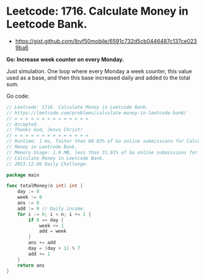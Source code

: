 # Leetcode: 1716. Calculate Money in Leetcode Bank.

- https://gist.github.com/lbvf50mobile/6591c732d5cb0446487c137ce0239ba6

**Go: Increase week counter on every Monday.**

Just simulation. One loop where every Monday a week counter, this value used
as a base, and then this base increased daily and added to the total sum.

Go code:
```Go
// Leetcode: 1716. Calculate Money in Leetcode Bank.
// https://leetcode.com/problems/calculate-money-in-leetcode-bank/
// = = = = = = = = = = = = = =
// Accepted.
// Thanks God, Jesus Christ!
// = = = = = = = = = = = = = =
// Runtime: 1 ms, faster than 80.85% of Go online submissions for Calculate
// Money in Leetcode Bank.
// Memory Usage: 1.9 MB, less than 31.91% of Go online submissions for
// Calculate Money in Leetcode Bank.
// 2023.12.06 Daily Challenge.

package main

func totalMoney(n int) int {
	day := 0
	week := 0
	ans := 0
	add := 0 // Daily income.
	for i := 0; i < n; i += 1 {
		if 0 == day {
			week += 1
			add = week
		}
		ans += add
		day = (day + 1) % 7
		add += 1
	}
	return ans
}
```
